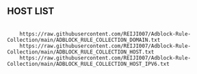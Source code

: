 ## HOST LIST

<pre>
  <code>
    https://raw.githubusercontent.com/REIJI007/Adblock-Rule-Collection/main/ADBLOCK_RULE_COLLECTION_DOMAIN.txt
    https://raw.githubusercontent.com/REIJI007/Adblock-Rule-Collection/main/ADBLOCK_RULE_COLLECTION_HOST.txt
    https://raw.githubusercontent.com/REIJI007/Adblock-Rule-Collection/main/ADBLOCK_RULE_COLLECTION_HOST_IPV6.txt
  </code>
</pre>
